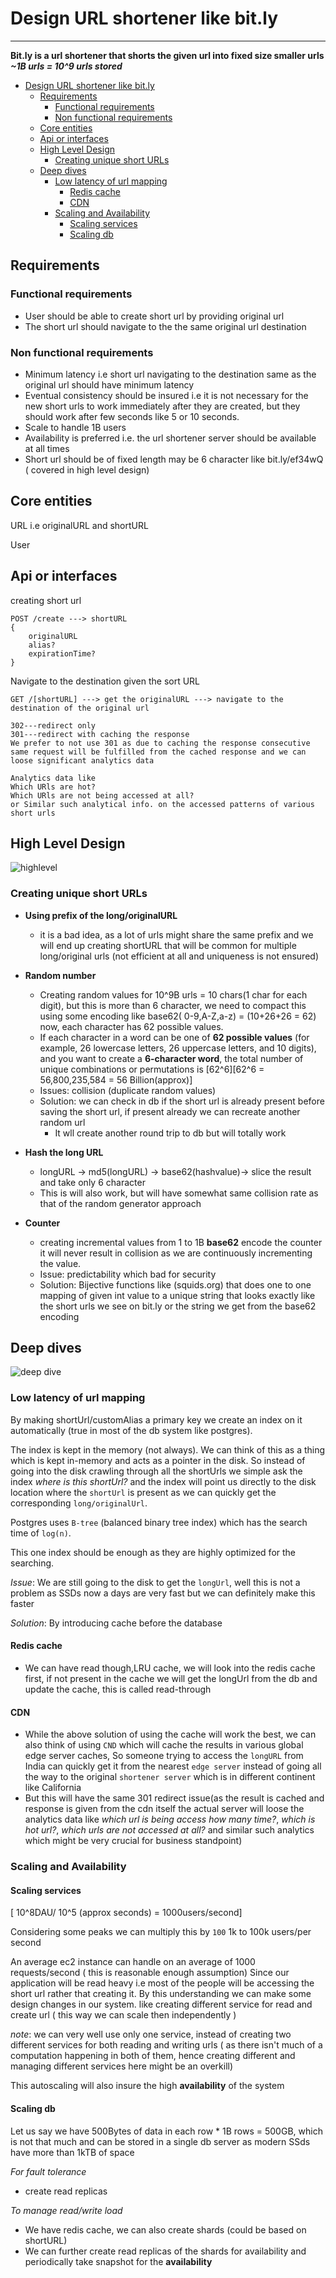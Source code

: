 # Design URL shortener like bit.ly
---

**Bit.ly is a url shortener that shorts the given url into fixed size smaller urls**
***~1B urls = 10^9 urls stored***

- [Design URL shortener like bit.ly](#design-url-shortener-like-bitly)
  - [Requirements](#requirements)
    - [Functional requirements](#functional-requirements)
    - [Non functional requirements](#non-functional-requirements)
  - [Core entities](#core-entities)
  - [Api or interfaces](#api-or-interfaces)
  - [High Level Design](#high-level-design)
    - [Creating unique short URLs](#creating-unique-short-urls)
  - [Deep dives](#deep-dives)
    - [Low latency of url mapping](#low-latency-of-url-mapping)
      - [Redis cache](#redis-cache)
      - [CDN](#cdn)
    - [Scaling  and Availability](#scaling--and-availability)
      - [Scaling services](#scaling-services)
      - [Scaling db](#scaling-db)

## Requirements

### Functional requirements
- User should be able to create short url by providing original url
- The short url should navigate to the the same original url destination

### Non functional requirements
- Minimum latency i.e short url navigating to the destination same as the original url should have minimum latency
- Eventual consistency should be insured i.e it is not necessary for the new short urls to work immediately after they are created,
but they should work after few seconds like 5 or 10 seconds.
- Scale to handle 1B users
- Availability is preferred i.e. the url shortener server should be available at all times
- Short url should be of fixed length may be 6 character like bit.ly/ef34wQ ( covered in high level design)

## Core entities

URL i.e originalURL and shortURL

User

## Api or interfaces

creating short url

```
POST /create ---> shortURL
{
    originalURL
    alias?
    expirationTime?
}
```
Navigate to the destination given the sort URL

```
GET /[shortURL] ---> get the originalURL ---> navigate to the destination of the original url

302---redirect only
301---redirect with caching the response
We prefer to not use 301 as due to caching the response consecutive same request will be fulfilled from the cached response and we can loose significant analytics data
 
Analytics data like 
Which URls are hot?
Which URls are not being accessed at all?
or Similar such analytical info. on the accessed patterns of various short urls
```

## High Level Design

![highlevel](image.png)

### Creating unique short URLs

-   **Using prefix of the long/originalURL**
    -   it is a bad idea, as a lot of urls might share the same prefix and we will end up creating shortURL that will be common for multiple long/original urls (not efficient at all and uniqueness is not ensured)
-   **Random number** 

    -   Creating random values for 10^9B urls = 10 chars(1 char for each 
digit), but this is more than 6 character, we need to compact this using some encoding like base62( 0-9,A-Z,a-z) = (10+26+26 = 62) now, each character has 62 possible values.
    - If each character in a word can be one of **62 possible values** (for example, 26 lowercase letters, 26 uppercase letters, and 10 digits), and you want to create a **6-character word**, the total number of unique combinations or permutations is \[62^6\]\[62^6 = 56,800,235,584 = 56 Billion(approx)\]
    - Issues: collision (duplicate random values)
    - Solution: we can check in db if the short url is already present before saving the short url, if present already we can recreate another random url
      - It wll create another round trip to db but will totally work
  - **Hash the long URL**
    - longURL -> md5(longURL) -> base62(hashvalue)-> slice the result and take only 6 character
    - This is will also work, but will have somewhat same collision rate as that of the random generator approach
  - **Counter**
    -   creating incremental values from 1 to 1B
        **base62** encode the counter it will never result in collision as we are continuously 
        incrementing the value.
    - Issue: predictability which bad for security
    - Solution: Bijective functions like (squids.org) that does one to one mapping of given int value to a unique string that looks exactly like the short urls we see on bit.ly or the string we get from the base62 encoding
  

## Deep dives

![deep dive](image-2.png)


### Low latency of url mapping
By making shortUrl/customAlias a primary key we create an index on it automatically (true in most of the db system like postgres).

The index is kept in the memory (not always). We can think of this as a thing which is kept in-memory and acts as a pointer in the disk. So instead of going into the disk crawling through all the shortUrls we simple ask the index *where is this shortUrl?* and the index will point us directly to the 
disk location where the `shortUrl` is present as we can quickly get the corresponding `long/originalUrl`.

Postgres uses `B-tree` (balanced binary tree index) which has the search time of `log(n)`.

This one index should be enough as they are highly optimized for the searching.

*Issue*: We are still going to the disk to get the `longUrl`, well this is not a problem as SSDs now a days are very fast but we can definitely make this faster

*Solution*: By introducing cache before the database 

#### Redis cache
-  We can have read though,LRU cache, we will look into the redis cache first, if not present in the cache we will get the longUrl from the db and update the cache, this is called read-through
#### CDN
- While the above solution of using the cache will work the best, we can also think of using `CND` which will cache the results in various global edge server caches, So someone trying to access the `longURL` from India can quickly get it from the nearest `edge server` instead of going all the way to the original `shortener server` which is in different continent like California
- But this will have the same 301 redirect issue(as the result is cached and response is given from the cdn itself the actual server will loose the analytics data like *which url is being access how many time?*, *which is hot url?*, *which urls are not accessed at all?* and similar such analytics which might be very crucial for business standpoint)

### Scaling  and Availability

#### Scaling services

\[ 10^8DAU/ 10^5 (approx seconds) = 1000users/second\] 

Considering some peaks we can multiply this by `100` 1k to 100k users/per second

An average ec2 instance can handle on an average of 1000 requests/second ( this is reasonable enough assumption)
Since our application will be read heavy i.e most of the people will be accessing the short url rather that creating it.
By this understanding we can make some design changes in our system. like creating different service for read and create url ( this way we can scale then independently )

*note*: we can very well use only one service, instead of creating two different services for both reading and writing urls ( as there isn't much of a computation happening in both of them, hence creating different and managing different services here might be an overkill)

This autoscaling will also insure the high **availability** of the system

#### Scaling db
Let us say we have 500Bytes of data in each row * 1B rows = 500GB, which is not that much and can be stored in a single db server
as modern SSds have more than 1kTB of space 

*For fault tolerance*
- create read replicas

*To manage read/write load*
  - We have redis cache, we can also create shards (could 
be based on shortURL)
  - We can further create read replicas of
    the shards for availability and periodically take snapshot for the **availability**



    
